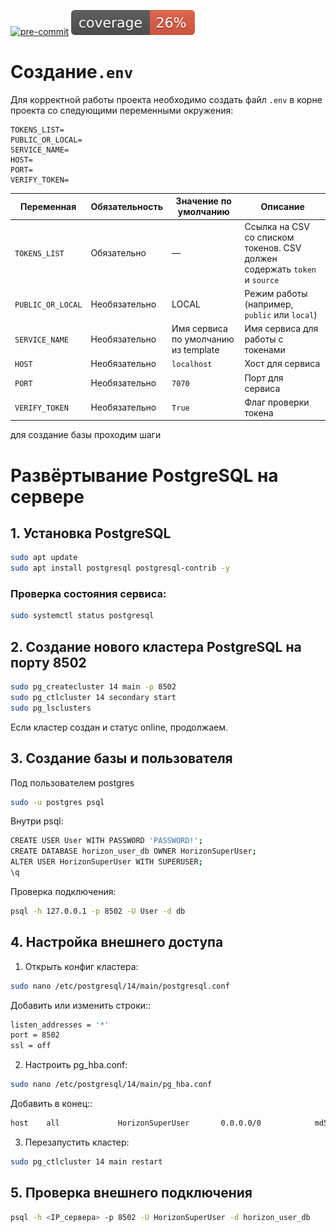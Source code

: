 <p align="center">

[![pre-commit](https://img.shields.io/badge/pre--commit-enabled-brightgreen?logo=pre-commit)](https://github.com/pre-commit/pre-commit)
![Code Coverage](coverage.svg)

</p>

# Создание`.env`

Для корректной работы проекта необходимо создать файл `.env` в корне проекта со следующими переменными окружения:

```asciidoc
TOKENS_LIST=
PUBLIC_OR_LOCAL=
SERVICE_NAME=
HOST=
PORT=
VERIFY_TOKEN=
```

| Переменная        | Обязательность | Значение по умолчанию                | Описание                                                                  |
| ----------------- | -------------- |--------------------------------------| ------------------------------------------------------------------------- |
| `TOKENS_LIST`     | Обязательно    | —                                    | Ссылка на CSV со списком токенов. CSV должен содержать `token` и `source` |
| `PUBLIC_OR_LOCAL` | Необязательно  | LOCAL                                | Режим работы (например, `public` или `local`)                             |
| `SERVICE_NAME`    | Необязательно  | Имя сервиса по умолчанию из template | Имя сервиса для работы с токенами                                         |
| `HOST`            | Необязательно  | `localhost`                          | Хост для сервиса                                                          |
| `PORT`            | Необязательно  | `7070`                               | Порт для сервиса                                                          |
| `VERIFY_TOKEN`    | Необязательно  | `True`                               | Флаг проверки токена                                                      |


для создание базы проходим шаги



# Развёртывание PostgreSQL на сервере

## 1. Установка PostgreSQL

```bash
sudo apt update
sudo apt install postgresql postgresql-contrib -y
```
### Проверка состояния сервиса:

```bash
sudo systemctl status postgresql
```

## 2. Создание нового кластера PostgreSQL на порту 8502

```bash
sudo pg_createcluster 14 main -p 8502
sudo pg_ctlcluster 14 secondary start
sudo pg_lsclusters
```
Если кластер создан и статус online, продолжаем.

## 3. Создание базы и пользователя
Под пользователем postgres
```bash
sudo -u postgres psql
```

Внутри psql:
```bash
CREATE USER User WITH PASSWORD 'PASSWORD!';
CREATE DATABASE horizon_user_db OWNER HorizonSuperUser;
ALTER USER HorizonSuperUser WITH SUPERUSER;
\q
```

Проверка подключения:
```bash
psql -h 127.0.0.1 -p 8502 -U User -d db

```

## 4. Настройка внешнего доступа
1. Открыть конфиг кластера:
```bash
sudo nano /etc/postgresql/14/main/postgresql.conf
```
Добавить или изменить строки::
```bash
listen_addresses = '*'
port = 8502
ssl = off
```
2. Настроить pg_hba.conf:
```bash
sudo nano /etc/postgresql/14/main/pg_hba.conf
```

Добавить в конец::
```bash
host    all             HorizonSuperUser       0.0.0.0/0            md5

```

3. Перезапустить кластер:
```bash
sudo pg_ctlcluster 14 main restart
```

## 5. Проверка внешнего подключения

```bash
psql -h <IP_сервера> -p 8502 -U HorizonSuperUser -d horizon_user_db
```